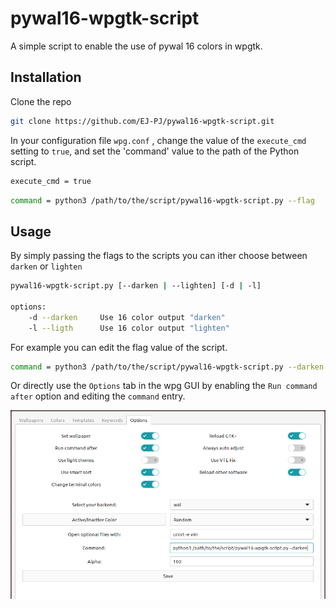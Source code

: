 # pywal16-wpgtk-script

A simple script to enable the use of pywal 16 colors in wpgtk.

## Installation 

Clone the repo
```bash
git clone https://github.com/EJ-PJ/pywal16-wpgtk-script.git
```

In your configuration file `wpg.conf` , change the value of the `execute_cmd` setting to `true`, 
and set the 'command' value to the path of the Python script.

```bash
execute_cmd = true
```

```bash
command = python3 /path/to/the/script/pywal16-wpgtk-script.py --flag
```

## Usage 

By simply passing the flags to the scripts you can ither choose between `darken` or `lighten` 

```bash
pywal16-wpgtk-script.py [--darken | --lighten] [-d | -l]

options:
    -d --darken	    Use 16 color output "darken"
    -l --ligth	    Use 16 color output "lighten"
```

For example you can edit the flag value of the script.

```bash
command = python3 /path/to/the/script/pywal16-wpgtk-script.py --darken
```

Or directly use the `Options` tab in the wpg GUI by enabling the `Run command after` 
option and editing the `command` entry.

<img src="./wpgtk-gui-example.png" alt="wpgtk gui example" width="700">
